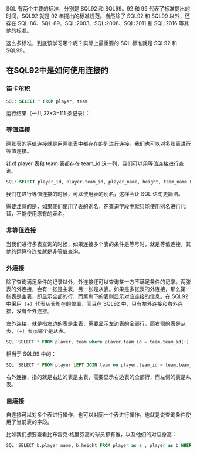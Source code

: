 SQL 有两个主要的标准，分别是 SQL92 和 SQL99。92 和 99 代表了标准提出的时间，SQL92 就是 92 年提出的标准规范。当然除了 SQL92 和 SQL99 以外，还存在 SQL-86、SQL-89、SQL:2003、SQL:2008、SQL:2011 和 SQL:2016 等其他的标准。

这么多标准，到底该学习哪个呢？实际上最重要的 SQL 标准就是 SQL92 和 SQL99。

## 在SQL92中是如何使用连接的

### 笛卡尔积

```sql
SQL: SELECT * FROM player, team
```

运行结果（一共 37*3=111 条记录）：

### 等值连接

两张表的等值连接就是用两张表中都存在的列进行连接。我们也可以对多张表进行等值连接。

针对 player 表和 team 表都存在 team_id 这一列，我们可以用等值连接进行查询。

```sql
SQL: SELECT player_id, player.team_id, player_name, height, team_name FROM player, team WHERE player.team_id = team.team_id
```

我们在进行等值连接的时候，可以使用表的别名，这样会让 SQL 语句更简洁。

需要注意的是，如果我们使用了表的别名，在查询字段中就只能使用别名进行代替，不能使用原有的表名。

### 非等值连接

当我们进行多表查询的时候，如果连接多个表的条件是等号时，就是等值连接，其他的运算符连接就是非等值查询。

### 外连接

除了查询满足条件的记录以外，外连接还可以查询某一方不满足条件的记录。两张表的外连接，会有一张是主表，另一张是从表。如果是多张表的外连接，那么第一张表是主表，即显示全部的行，而第剩下的表则显示对应连接的信息。在 SQL92 中采用（+）代表从表所在的位置，而且在 SQL92 中，只有左外连接和右外连接，没有全外连接。

左外连接，就是指左边的表是主表，需要显示左边表的全部行，而右侧的表是从表，（+）表示哪个是从表。

```sql
SQL：SELECT * FROM player, team where player.team_id = team.team_id(+)
```

相当于 SQL99 中的：

```sql
SQL：SELECT * FROM player LEFT JOIN team on player.team_id = team.team_id
```

右外连接，指的就是右边的表是主表，需要显示右边表的全部行，而左侧的表是从表。

### 自连接

自连接可以对多个表进行操作，也可以对同一个表进行操作。也就是说查询条件使用了当前表的字段。

比如我们想要查看比布雷克·格里芬高的球员都有谁，以及他们的对应身高：

```sql
SQL：SELECT b.player_name, b.height FROM player as a , player as b WHERE a.player_name = '布雷克 - 格里芬' and a.height < b.height
```

